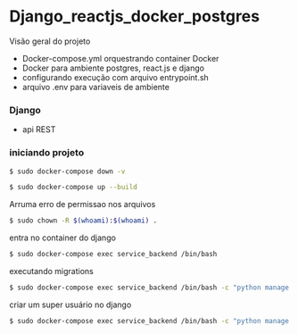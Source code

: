 # Django_reactjs_docker_postgres

Visão geral do projeto
- Docker-compose.yml orquestrando container Docker
- Docker para ambiente postgres, react.js e django
- configurando execução com arquivo entrypoint.sh
- arquivo .env para variaveis de ambiente

### Django
- api REST

### iniciando projeto

```bash
$ sudo docker-compose down -v
```

```bash
$ sudo docker-compose up --build
```

Arruma erro de permissao nos arquivos
```bash
$ sudo chown -R $(whoami):$(whoami) .
```

entra no container do django
```bash
$ sudo docker-compose exec service_backend /bin/bash
```

executando migrations
```bash
$ sudo docker-compose exec service_backend /bin/bash -c "python manage.py makemigrations && python manage.py migrate"
```

criar um super usuário no django
```bash 
$ sudo docker-compose exec service_backend /bin/bash -c "python manage.py createsuperuser"
```
